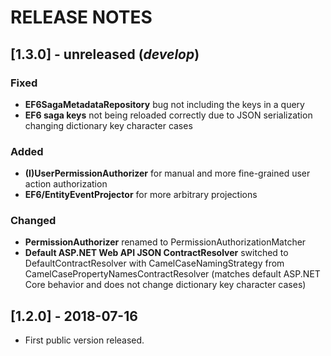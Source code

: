 # RELEASE NOTES

## [1.3.0] - unreleased (_develop_)
### Fixed
- **EF6SagaMetadataRepository** bug not including the keys in a query
- **EF6 saga keys** not being reloaded correctly due to JSON serialization changing dictionary key character cases

### Added
- **(I)UserPermissionAuthorizer** for manual and more fine-grained user action authorization
- **EF6/EntityEventProjector** for more arbitrary projections

### Changed
- **PermissionAuthorizer** renamed to PermissionAuthorizationMatcher
- **Default ASP.NET Web API JSON ContractResolver** switched to DefaultContractResolver with CamelCaseNamingStrategy from CamelCasePropertyNamesContractResolver
(matches default ASP.NET Core behavior and does not change dictionary key character cases)

## [1.2.0] - 2018-07-16
- First public version released.